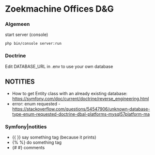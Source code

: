 # Zoekmachine Offices D&G

### Algemeen
start server (console)
```
php bin/console server:run
```

### Doctrine
Edit DATABASE_URL in .env to use your own database

## NOTITIES

- How to get Entity class with an already existing database: https://symfony.com/doc/current/doctrine/reverse_engineering.html
- error: enum requested   - https://stackoverflow.com/questions/54547906/unknown-database-type-enum-requested-doctrine-dbal-platforms-mysql57platform-ma

### Symfony|notities
- {{ }} say something tag (because it prints)
- {% %} do something tag
- {# #} comments
